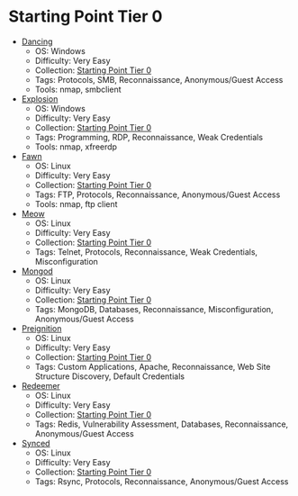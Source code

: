 # Starting Point Tier 0
- [Dancing](Dancing/)
    - OS: Windows
    - Difficulty: Very Easy
    - Collection: [Starting Point Tier 0](/StartingPoint/Tier0/)
    - Tags: Protocols, SMB, Reconnaissance, Anonymous/Guest Access
    - Tools: nmap, smbclient
- [Explosion](Explosion/)
    - OS: Windows
    - Difficulty: Very Easy
    - Collection: [Starting Point Tier 0](/StartingPoint/Tier0/)
    - Tags: Programming, RDP, Reconnaissance, Weak Credentials
    - Tools: nmap, xfreerdp
- [Fawn](Fawn/)
    - OS: Linux
    - Difficulty: Very Easy
    - Collection: [Starting Point Tier 0](/StartingPoint/Tier0/)
    - Tags: FTP, Protocols, Reconnaissance, Anonymous/Guest Access
    - Tools: nmap, ftp client
- [Meow](Meow/)
    - OS: Linux
    - Difficulty: Very Easy
    - Collection: [Starting Point Tier 0](/StartingPoint/Tier0/)
    - Tags: Telnet, Protocols, Reconnaissance, Weak Credentials, Misconfiguration
- [Mongod](Mongod/)
    - OS: Linux
    - Difficulty: Very Easy
    - Collection: [Starting Point Tier 0](/StartingPoint/Tier0/)
    - Tags: MongoDB, Databases, Reconnaissance, Misconfiguration, Anonymous/Guest Access
- [Preignition](Preignition/)
    - OS: Linux
    - Difficulty: Very Easy
    - Collection: [Starting Point Tier 0](/StartingPoint/Tier0/)
    - Tags: Custom Applications, Apache, Reconnaissance, Web Site Structure Discovery, Default Credentials
- [Redeemer](Redeemer/)
    - OS: Linux
    - Difficulty: Very Easy
    - Collection: [Starting Point Tier 0](/StartingPoint/Tier0/)
    - Tags: Redis, Vulnerability Assessment, Databases, Reconnaissance, Anonymous/Guest Access
- [Synced](Synced/)
    - OS: Linux
    - Difficulty: Very Easy
    - Collection: [Starting Point Tier 0](/StartingPoint/Tier0/)
    - Tags: Rsync, Protocols, Reconnaissance, Anonymous/Guest Access